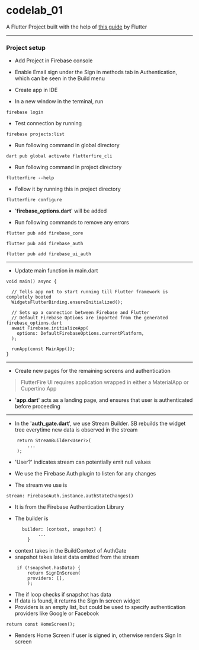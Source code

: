# codelab_01

A Flutter Project built with the help of [this guide](https://firebase.google.com/codelabs/firebase-auth-in-flutter-apps#0) by Flutter

---

### Project setup

- Add Project in Firebase console

- Enable Email sign under the Sign in methods tab in Authentication, which can be seen in the Build menu

- Create app in IDE

- In a new window in the terminal, run 
```
firebase login 
```

- Test connection by running 
``` 
firebase projects:list 
```

- Run following command in global directory
```
dart pub global activate flutterfire_cli
```

- Run following command in project directory
```
flutterfire --help
```

- Follow it by running this in project directory
```
flutterfire configure
```

- '**firebase_options.dart**' will be added

- Run following commands to remove any errors 
``` 
flutter pub add firebase_core

flutter pub add firebase_auth

flutter pub add firebase_ui_auth
```

---

- Update main function in main.dart
```
void main() async {

  // Tells app not to start running till Flutter framework is completely booted
  WidgetsFlutterBinding.ensureInitialized(); 
  
  // Sets up a connection between Firebase and Flutter
  // Default Firebase Options are imported from the generated firebase_options.dart
  await Firebase.initializeApp(                               
    options: DefaultFirebaseOptions.currentPlatform,
  );

  runApp(const MainApp());
}
``` 

---

- Create new pages for the remaining screens and authentication

> FlutterFire UI requires application wrapped in either a MaterialApp or Cupertino App 

- '**app.dart**' acts as a landing page, and ensures that user is authenticated before proceeding

---

- In the '**auth_gate.dart**', we use Stream Builder. SB rebuilds the widget tree everytime new data is observed in the stream

```
    return StreamBuilder<User?>(
        ...
    );
```

- 'User?' indicates stream can potentially emit null values

- We use the Firebase Auth plugin to listen for any changes 
- The stream we use is 
```
stream: FirebaseAuth.instance.authStateChanges()
```

- It is from the Firebase Authentication Library

- The builder is
```
      builder: (context, snapshot) {
            ...
        }
```

- context takes in the BuildContext of AuthGate
- snapshot takes latest data emitted from the stream

```
    if (!snapshot.hasData) {
        return SignInScreen(
        providers: [],
        );
```
- The if loop checks if snapshot has data
- If data is found, it returns the Sign In screen widget
- Providers is an empty list, but could be used to specify authentication providers like Google or Facebook

```
return const HomeScreen();
```
- Renders Home Screen if user is signed in, otherwise renders Sign In screen





